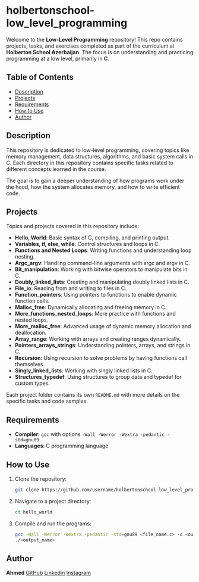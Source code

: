 # holbertonschool-low_level_programming

Welcome to the **Low-Level Programming** repository! This repo contains projects, tasks, and exercises completed as part of the curriculum at **Holberton School Azerbaijan**. The focus is on understanding and practicing programming at a low level, primarily in **C**.

## Table of Contents
- [Description](#description)
- [Projects](#projects)
- [Requirements](#requirements)
- [How to Use](#how-to-use)
- [Author](#author)

## Description
This repository is dedicated to low-level programming, covering topics like memory management, data structures, algorithms, and basic system calls in C. Each directory in this repository contains specific tasks related to different concepts learned in the course.

The goal is to gain a deeper understanding of how programs work under the hood, how the system allocates memory, and how to write efficient code.

## Projects
Topics and projects covered in this repository include:

- **Hello, World**: Basic syntax of C, compiling, and printing output.
- **Variables, if, else, while**: Control structures and loops in C.
- **Functions and Nested Loops**: Writing functions and understanding loop nesting.
- **Argc_argv**: Handling command-line arguments with argc and argv in C.
- **Bit_manipulation**: Working with bitwise operators to manipulate bits in C.
- **Doubly_linked_lists**: Creating and manipulating doubly linked lists in C.
- **File_io**: Reading from and writing to files in C.
- **Function_pointers**: Using pointers to functions to enable dynamic function calls.
- **Malloc_free**: Dynamically allocating and freeing memory in C.
- **More_functions_nested_loops**: More practice with functions and nested loops.
- **More_malloc_free**: Advanced usage of dynamic memory allocation and deallocation.
- **Array_range**: Working with arrays and creating ranges dynamically.
- **Pointers_arrays_strings**: Understanding pointers, arrays, and strings in C.
- **Recursion**: Using recursion to solve problems by having functions call themselves.
- **Singly_linked_lists**: Working with singly linked lists in C.
- **Structures_typedef**: Using structures to group data and typedef for custom types.



Each project folder contains its own `README.md` with more details on the specific tasks and code samples.

## Requirements
- **Compiler**: `gcc` with options `-Wall -Werror -Wextra -pedantic -std=gnu89`
- **Languages**: C programming language

## How to Use
1. Clone the repository:
   ```bash
   git clone https://github.com/username/holbertonschool-low_level_programming.git
2. Navigate to a project directory:
   ```bash
   cd hello_world
3. Compile and run the programs:
   ```bash
   gcc -Wall -Werror -Wextra -pedantic -std=gnu89 <file_name.c> -o <output_name>
   ./<output_name>
   
## Author
**Ahmed**
[GitHub](https://github.com/edtghff)
[Linkedin](https://www.linkedin.com/in/ahmed-taghiyev/)
[Instagram](https://instagram.com/edtghf)
